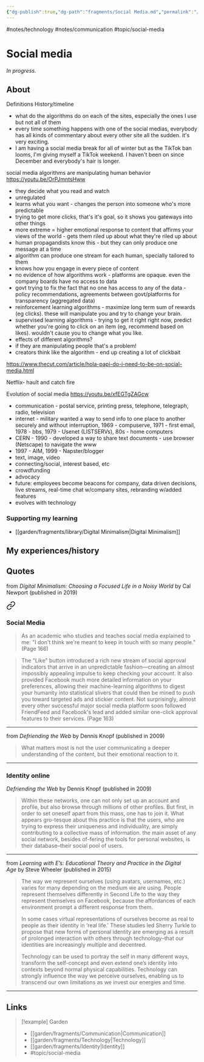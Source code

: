 ```yaml
---
{"dg-publish":true,"dg-path":"fragments/Social Media.md","permalink":"/fragments/social-media/","created":"2024-12-14T17:36:06.484-05:00","updated":"2025-05-11T19:54:28.337-04:00"}
---
```


#notes/technology #notes/communication #topic/social-media 
# Social media

*In progress.*
## About
Definitions
History/timeline


- what do the algorithms do on each of the sites, especially the ones I use but not all of them 
- every time something happens with one of the social medias, everybody has all kinds of commentary about every other site all the sudden. it's very exciting. 
- I am having a social media break for all of winter but as the TikTok ban looms, I'm giving myself a TikTok weekend. I haven't been on since December and everybody's hair is longer.

social media algorithms are manipulating human behavior
https://youtu.be/OrPJmntsHww
- they decide what you read and watch
- unregulated
- learns what you want - changes the person into someone who's more predictable
- trying to get more clicks, that's it's goal, so it shows you gateways into other things
- more extreme = higher emotional response to content that affirms your views of the world - gets them riled up about what they're riled up about
- human propagandists know this - but they can only produce one message at a time
- algorithm can produce one stream for each human, specially tailored to them
- knows how you engage in every piece of content 
- no evidence of how algorithms work - platforms are opaque. even the company boards have no access to data
- govt trying to fix the fact that no one has access to any of the data - policy recommendations, agreements between govt/platforms for transparency (aggregated data)
- reinforcement learning algorithms - maximize long term sum of rewards (eg clicks). these will manipulate you and try to change your brain.
- supervised learning algorithms - trying to get it right right now, predict whether you're going to click on an item (eg, recommend based on likes). wouldn't cause you to change what you like. 
- effects of different algorithms?
- if they are manipulating people that's a problem!
- creators think like the algorithm - end up creating a lot of clickbait


https://www.thecut.com/article/hola-papi-do-i-need-to-be-on-social-media.html


Netflix- hault and catch fire


Evolution of social media
https://youtu.be/xfEGTgZAGcw
- communication - postal service, printing press, telephone, telegraph, radio, television
- internet - military wanted a way to send info to one place to another securely and without interruption, 1969 - compuserve, 1971 - first email, 1978 - bbs, 1979 - Usenet (LISTSERVs), 80s - home computers
- CERN - 1990 - developed a way to share text documents - use browser (Netscape) to navigate the www
- 1997 - AIM, 1999 - Napster/blogger
- text, image, video
- connecting/social, interest based, etc
- crowdfunding
- advocacy
- future: employees become beacons for company, data driven decisions, live streams, real-time chat w/company sites, rebranding w/added features
- evolves with technology


### Supporting my learning
- [[garden/fragments/library/Digital Minimalism\|Digital Minimalism]]

## My experiences/history

## Quotes
from _Digital Minimalism: Choosing a Focused Life in a Noisy World_ by Cal Newport (published in 2019)


<div class="transclusion internal-embed is-loaded"><a class="markdown-embed-link" href="/fragments/library/digital-minimalism/#social-media" aria-label="Open link"><svg xmlns="http://www.w3.org/2000/svg" width="24" height="24" viewBox="0 0 24 24" fill="none" stroke="currentColor" stroke-width="2" stroke-linecap="round" stroke-linejoin="round" class="svg-icon lucide-link"><path d="M10 13a5 5 0 0 0 7.54.54l3-3a5 5 0 0 0-7.07-7.07l-1.72 1.71"></path><path d="M14 11a5 5 0 0 0-7.54-.54l-3 3a5 5 0 0 0 7.07 7.07l1.71-1.71"></path></svg></a><div class="markdown-embed">



### Social Media
> As an academic who studies and teaches social media explained to me: "I don't think we're meant to keep in touch with so many people." (Page 166)

> The "Like" button introduced a rich new stream of social approval indicators that arrive in an unpredictable fashion—creating an almost impossibly appealing impulse to keep checking your account. It also provided Facebook much more detailed information on your preferences, allowing their machine-learning algorithms to digest your humanity into statistical slivers that could then be mined to push you toward targeted ads and stickier content. Not surprisingly, almost every other successful major social media platform soon followed FriendFeed and Facebook's lead and added similar one-click approval features to their services. (Page 163)


</div></div>


---
from *Defriending the Web* by Dennis Knopf (published in 2009)

> What matters most is not the user communicating a deeper understanding of the content, but their emotional reaction to it. 
---

### Identity online
*Defriending the Web* by Dennis Knopf (published in 2009)

> Within these networks, one can not only set up an account and profile, but  also  browse  through  millions  of  other  profiles.  But  first,  in  order  to set oneself apart from this mass, one has to join it. What appears gro-tesque  about  this  practice  is  that  the  users,  who  are  trying  to  express their uniqueness and individuality, are simply contributing to a collective mass of information. the main asset of any social network, besides of-fering the tools for personal websites, is their database–their social pool of users.
---

from _Learning with E’s: Educational Theory and Practice in the Digital Age_ by Steve Wheeler (published in 2015)

> The way we represent ourselves (using avatars, usernames, etc.) varies for many depending on the medium we are using. People represent themselves differently in Second Life to the way they represent themselves on Facebook, because the affordances of each environment prompt a different response from them.
> 
> In some cases virtual representations of ourselves become as real to people as their identity in ‘real life.’ These studies led Sherry Turkle to propose that new forms of personal identity are emerging as a result of prolonged interaction with others through technology–that our identities are increasingly multiple and decentred.
> 
> Technology can be used to portray the self in many different ways, transform the self-concept and even extend one’s identity into contexts beyond normal physical capabilities. Technology can strongly influence the way we perceive ourselves, enabling us to transcend our own limitations as we invest our energies and time.
---


## Links


> [!example] Garden
> - [[garden/fragments/Communication\|Communication]]
> - [[garden/fragments/Technology\|Technology]]
> - [[garden/fragments/Identity\|Identity]]
> - #topic/social-media 



